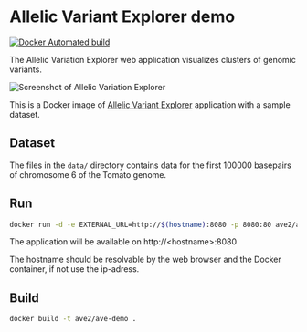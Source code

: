 # Allelic Variant Explorer demo

[![Docker Automated build](https://img.shields.io/docker/automated/ave2/ave-demo.svg)](https://hub.docker.com/r/ave2/ave-demo/)

The Allelic Variation Explorer web application visualizes clusters of genomic variants.

![Screenshot of Allelic Variation Explorer](https://github.com/nlesc-ave/ave-rest-service/raw/master/docs/screenshot.png)

This is a Docker image of [Allelic Variant Explorer](https://github.com/nlesc-ave/ave-rest-service) application with a sample dataset.

## Dataset

The files in the `data/` directory contains data for the first 100000 basepairs of chromosome 6 of the Tomato genome.

## Run

```bash
docker run -d -e EXTERNAL_URL=http://$(hostname):8080 -p 8080:80 ave2/ave-demo
```

The application will be available on http://&lt;hostname&gt;:8080

The hostname should be resolvable by the web browser and the Docker container, if not use the ip-adress.

## Build

```bash
docker build -t ave2/ave-demo .
```
